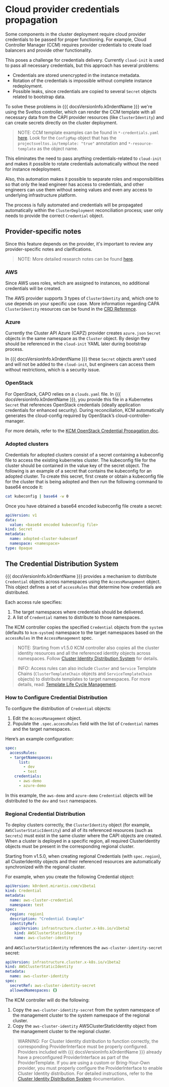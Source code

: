 # Cloud provider credentials propagation

Some components in the cluster deployment require cloud provider credentials to be
passed for proper functioning. For example, Cloud Controller Manager (CCM)
requires provider credentials to create load balancers and provide other
functionality.

This poses a challenge for credentials delivery. Currently `cloud-init` is used
to pass all necessary credentials, but this approach has several problems:

* Credentials are stored unencrypted in the instance metadata.
* Rotation of the credentials is impossible without complete instance
  redeployment.
* Possible leaks, since credentials are copied to several `Secret` objects
  related to bootstrap data.

To solve these problems in {{{ docsVersionInfo.k0rdentName }}} we're using the Sveltos controller, which can
render the CCM template with all necessary data from the CAPI provider resources (like
`ClusterIdentity`) and can create secrets directly on the cluster deployment.

> NOTE:
> CCM template examples can be found in `*-credentials.yaml` [here](https://github.com/k0rdent/kcm/tree/main/config/dev).
> Look for the `ConfigMap` object that has the `projectsveltos.io/template: "true"`
> annotation and `*-resource-template` as the object name.

This eliminates the need to pass anything credentials-related to `cloud-init`
and makes it possible to rotate credentials automatically without the need for
instance redeployment.

Also, this automation makes it possible to separate roles and responsibilities
so that only the lead engineer has access to credentials, and other engineers can
use them without seeing values and even any access to underlying
infrastructure platform.

The process is fully automated and credentials will be propagated automatically
within the `ClusterDeployment` reconciliation process; user only needs to provide
the correct `Credential` object.

## Provider-specific notes

Since this feature depends on the provider, it's important to review any provider-specific notes and clarifications.

> NOTE: 
> More detailed research notes can be found [here](https://github.com/k0rdent/kcm/issues/293).

### AWS

Since AWS uses roles, which are assigned to instances, no additional credentials
will be created.

The AWS provider supports 3 types of `ClusterIdentity` and, which one to use depends on
your specific use case. More information regarding CAPA `ClusterIdentity`
resources can be found in the [CRD Reference](https://cluster-api-aws.sigs.k8s.io/crd/).

### Azure

Currently the Cluster API Azure (CAPZ) provider creates `azure.json` `Secret` objects in the
same namespace as the `Cluster` object. By design they should be referenced in the
`cloud-init` YAML later during bootstrap process.

In {{{ docsVersionInfo.k0rdentName }}} these `Secret` objects aren't used and will not be added to the
`cloud-init`, but engineers can access them without restrictions, which is a security issue.

### OpenStack

For OpenStack, CAPO relies on a `clouds.yaml` file.
In {{{ docsVersionInfo.k0rdentName }}}, you provide this file in a Kubernetes `Secret` that references OpenStack credentials
(ideally application credentials for enhanced security). During reconciliation, KCM
automatically generates the cloud-config required by OpenStack’s cloud-controller-manager.

For more details, refer to the [KCM OpenStack Credential Propagation doc](https://github.com/k0rdent/kcm/blob/main/docs/dev.md#openstack).


### Adopted clusters

Credentials for adopted clusters consist of a secret containing a kubeconfig file to access the existing kubernetes cluster. 
The kubeconfig file for the cluster should be contained in the value key of the secret object. The following is an example of 
a secret that contains the kubeconfig for an adopted cluster. To create this secret, first create or obtain a kubeconfig file 
for the cluster that is being adopted and then run the following command to base64 encode it:

```bash
cat kubeconfig | base64 -w 0
```

Once you have obtained a base64 encoded kubeconfig file create a secret:

```yaml
apiVersion: v1
data:
  value: <base64 encoded kubeconfig file>
kind: Secret
metadata:
  name: adopted-cluster-kubeconf
  namespace: <namespace>
type: Opaque
```
## The Credential Distribution System

{{{ docsVersionInfo.k0rdentName }}} provides a mechanism to distribute `Credential` objects across namespaces using the
`AccessManagement` object. This object defines a set of `accessRules` that determine how credentials are distributed.

Each access rule specifies:

1. The target namespaces where credentials should be delivered.
2. A list of `Credential` names to distribute to those namespaces.

<!-- TODO show an example of the AccessManagement object. -->

The KCM controller copies the specified `Credential` objects from the `system` (defaults to `kcm-system`) namespace
to the target namespaces based on the `accessRules` in the `AccessManagement` spec.

> NOTE:
> Starting from v1.5.0 KCM controller also copies all the cluster identity resources and all the referenced
> identity objects across namespaces. Follow [Cluster Identity Distribution System](cluster-identity-distribution.md)
> for details.

> INFO:
> Access rules can also include `Cluster` and `Service` Template Chains (`ClusterTemplateChain` objects and
> `ServiceTemplateChain` objects) to distribute templates to target namespaces.
> For more details, read: [Template Life Cycle Management](../../../reference/template/index.md).

### How to Configure Credential Distribution

To configure the distribution of `Credential` objects:

1. Edit the `AccessManagement` object.
2. Populate the `.spec.accessRules` field with the list of `Credential` names and the target namespaces.

Here’s an example configuration:

<!-- TODO show complete AccessManagement object. -->

```yaml
spec:
  accessRules:
  - targetNamespaces:
      list:
        - dev
        - test
    credentials:
      - aws-demo
      - azure-demo
```

In this example, the `aws-demo` and `azure-demo` `Credential` objects will be distributed to the `dev` and `test`
namespaces.

### Regional Credential Distribution

To deploy clusters correctly, the `ClusterIdentity` object (for example, `AWSClusterStaticIdentity`) and all of its
referenced resources (such as `Secrets`) must exist in the same cluster where the CAPI objects are created.
When a cluster is deployed in a specific region, all required ClusterIdentity objects must be present in the
corresponding regional cluster.

Starting from v1.5.0, when creating regional Credentials (with `spec.region`), all ClusterIdentity objects and
their referenced resources are automatically synchronized with the regional cluster.

For example, when you create the following Credential object:

```yaml
apiVersion: k0rdent.mirantis.com/v1beta1
kind: Credential
metadata:
  name: aws-cluster-credential
  namespace: test
spec:
  region: region1
  description: "Credential Example"
  identityRef:
    apiVersion: infrastructure.cluster.x-k8s.io/v1beta2
    kind: AWSClusterStaticIdentity
    name: aws-cluster-identity
```

and `AWSClusterStaticIdentity` references the `aws-cluster-identity-secret` secret:

```yaml
apiVersion: infrastructure.cluster.x-k8s.io/v1beta2
kind: AWSClusterStaticIdentity
metadata:
  name: aws-cluster-identity
spec:
  secretRef: aws-cluster-identity-secret
  allowedNamespaces: {}
```

The KCM controller will do the following:

1. Copy the `aws-cluster-identity-secret` from the system namespace of the management cluster to the system namespace
of the regional cluster.
2. Copy the `aws-cluster-identity` AWSClusterStaticIdentity object from the management cluster to the regional cluster.

> WARNING:
> For Cluster Identity distribution to function correctly, the corresponding ProviderInterface must be properly
> configured. Providers included with {{{ docsVersionInfo.k0rdentName }}} already have a preconfigured
> ProviderInterface as part of the ProviderTemplate. If you are using a custom or Bring-Your-Own provider,
> you must properly configure the ProviderInterface to enable Cluster Identity distribution.
> For detailed instructions, refer to the [Cluster Identity Distribution System](cluster-identity-distribution.md) documentation.

